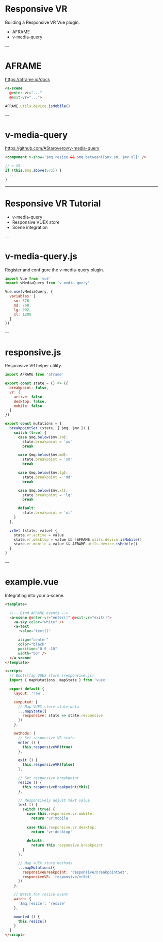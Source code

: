 # Responsive VR

Building a Responsive VR Vue plugin.

* AFRAME
* v-media-query


--


# AFRAME

https://aframe.io/docs


```html
<a-scene
  @enter-vr="..."
  @exit-vr="...">
```

```javascript
AFRAME.utils.device.isMobile()
```


--


# v-media-query

https://github.com/AStaroverov/v-media-query

```html
<component v-show="$mq.resize && $mq.between([$mv.sm, $mv.xl]" />
```

```javascript
// > XS
if (this.$mq.above(575)) {
  ...
}
```


---


# Responsive VR Tutorial

* v-media-query
* Responsive VUEX store
* Scene integration 


--


# v-media-query.js

Register and configure the v-media-query plugin.

```javascript
import Vue from 'vue'
import vMediaQuery from 'v-media-query'

Vue.use(vMediaQuery, {
  variables: {
    sm: 576,
    md: 768,
    lg: 992,
    xl: 1200
  }
})
```


--


# responsive.js

Responsive VR helper utility.

```javascript
import AFRAME from 'aframe'

export const state = () => ({
  breakpoint: false,
  vr: {
    active: false,
    desktop: false,
    mobile: false
  }
})

export const mutations = {
  breakpointSet (state, { $mq, $mv }) {
    switch (true) {
      case $mq.below($mv.sm):
        state.breakpoint = 'xs'
        break

      case $mq.below($mv.md):
        state.breakpoint = 'sm'
        break

      case $mq.below($mv.lg):
        state.breakpoint = 'md'
        break

      case $mq.below($mv.xl):
        state.breakpoint = 'lg'
        break

      default:
        state.breakpoint = 'xl'
    }
  },

  vrSet (state, value) {
    state.vr.active = value
    state.vr.desktop = value && !AFRAME.utils.device.isMobile()
    state.vr.mobile = value && AFRAME.utils.device.isMobile()
  }
}
```


--


# example.vue

Integrating into your a-scene.

```html
<template>

  <!-- Bind AFRAME events -->
  <a-scene @enter-vr="enter()" @exit-vr="exit()">
    <a-sky color="white" />
    <a-text
      :value="text()"

      align="center"
      color="black"
      position="0 0 -10"
      width="50" />
  </a-scene>
</template>

<script>
  // Bootstrap VUEX store (responsive.js)
  import { mapMutations, mapState } from 'vuex'

  export default {
    layout: 'raw',

    computed: {
      // Map VUEX store state data
      ...mapState({
        responsive: state => state.responsive
      })
    },

    methods: {
      // Set responsive VR state
      enter () {
        this.responsiveVR(true)
      },

      exit () {
        this.responsiveVR(false)
      },

      // Set responsive breakpoint
      resize () {
        this.responsiveBreakpoint(this)
      },

      // Responsively adjust text value
      text () {
        switch (true) {
          case this.responsive.vr.mobile:
            return 'vr:mobile'
          
          case this.responsive.vr.desktop:
            return 'vr:desktop'
          
          default:
            return this.responsive.breakpoint
        }
      },

      // Map VUEX store methods
      ...mapMutations({
        responsiveBreakpoint: 'responsive/breakpointSet',
        responsiveVR: 'responsive/vrSet'
      })
    },

    // Watch for resize event
    watch: {
      '$mq.resize': 'resize'
    },

    mounted () {
      this.resize()
    }
  }
</script>

```
